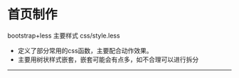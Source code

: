 # 首页制作
bootstrap+less
主要样式 css/style.less


* 定义了部分常用的css函数，主要配合动作效果。
* 主要用树状样式嵌套，嵌套可能会有点多，如不合理可以进行拆分
-----------

